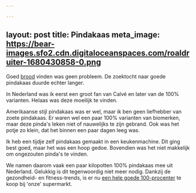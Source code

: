 ```yaml
---

---
```

layout: post
title: Pindakaas
meta_image: https://bear-images.sfo2.cdn.digitaloceanspaces.com/roaldruiter-1680430858-0.png
---

Goed [brood](https://roaldin.ch/brood) vinden was geen probleem. De zoektocht naar goede pindakaas duurde echter langer.

In Nederland was ik eerst een groot fan van Calvé en later van de 100% varianten. Helaas was deze moeilijk te vinden.

Amerikaanse stijl pindakaas was er wel, maar ik ben geen liefhebber van zoete pindakaas. Er waren wel een paar 100% varianten van biomerken, maar deze pinda's leken niet of nauwelijks te zijn gebrand. Ook was het potje zo klein, dat het binnen een paar dagen leeg was.

Ik heb een tijdje zelf pindakaas gemaakt in een keukenmachine. Dit ging best goed, maar het was een hoop gedoe. Bovendien was het niet makkelijk om ongezouten pinda's te vinden.

We namen daarom vaak een paar kilopotten 100% pindakaas mee uit Nederland. Gelukkig is dit tegenwoordig niet meer nodig. Dankzij de gezondheid- en fitness-trends, is er nu [een hele goede 100-procenter](https://www.coop.ch/en/food/inventories/spreads/other-sweet-spreads/nu3-peanut-butter/p/6548145) te koop bij 'onze' supermarkt.

